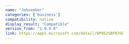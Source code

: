 ```yaml
---
name: "Jobseeker"
categories: ['business']
compatibility: native
display_result: "Compatible"
version_from: "1.0.9.0"
link: https://apps.microsoft.com/detail/9P052SBFR7GC
---
```

